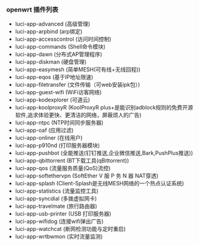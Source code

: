 <!--
 * @Author: 程英明
 * @Date: 2022-03-14 14:02:58
 * @LastEditTime: 2022-11-03 16:10:45
 * @LastEditors: 程英明
 * @Description: 
 * @FilePath: \doc-man\docs\os\openwrt\luciapp.md
 * QQ:504875043@qq.com
-->
### openwrt 插件列表
- luci-app-advanced (高级管理)
- luci-app-arpbind (arp绑定)
- luci-app-accesscontrol (访问时间控制)
- luci-app-commands (Shell命令模块)
- luci-app-dawn (分布式AP管理程序)
- luci-app-diskman (硬盘管理)
- luci-app-easymesh (简单MESH(可有线+无线回程))
- luci-app-eqos (基于IP地址限速)
- luci-app-filetransfer (文件传输（可web安装ipk包）)
- luci-app-guest-wifi (WiFi访客网络)
- luci-app-kodexplorer (可道云)
- luci-app-koolproxyR (KoolProxyR plus+是能识别adblock规则的免费开源软件,追求体验更快、更清洁的网络，屏蔽烦人的广告)
- luci-app-ntpc (NTP时间同步服务器)
- luci-app-oaf (应用过滤)
- luci-app-onliner (在线用户)
- luci-app-p910nd   (打印服务器模块)
- luci-app-pushbot  (全能推送(钉钉推送,企业微信推送,Bark,PushPlus推送))
- luci-app-qbittorrent  (BT下载工具(qBittorrent))
- luci-app-qos   (流量服务质量(QoS)流控)
- luci-app-softethervpn  (SoftEther V 服  P 务 N 器  NAT穿透)
- luci-app-splash  (Client-Splash是无线MESH网络的一个热点认证系统)
- luci-app-statistics  (流量监控工具)
- luci-app-syncdial  (多拨虚拟网卡)
- luci-app-travelmate  (旅行路由器)
- luci-app-usb-printer  (USB 打印服务器)
- luci-app-wifidog (连接wifi弹出广告)
- luci-app-watchcat  (断网检测功能与定时重启)
- luci-app-wrtbwmon  (实时流量监测)